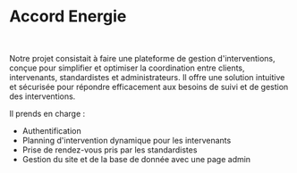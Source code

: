 <h1> Accord Energie </h1>
</br>
<p> Notre projet consistait à faire une plateforme de gestion d'interventions, conçue pour simplifier et optimiser la coordination entre clients, intervenants, standardistes et administrateurs. Il offre une solution intuitive et sécurisée pour répondre efficacement aux besoins de suivi et de gestion des interventions. </p>

<p> Il prends en charge : </p>
<ul>
  <li> Authentification</li>
  <li> Planning d'intervention dynamique pour les intervenants </li>
  <li> Prise de rendez-vous pris par les standardistes </li>
  <li> Gestion du site et de la base de donnée avec une page admin </li>
</ul>
